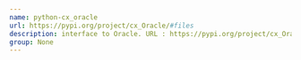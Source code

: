 ```yaml
---
name: python-cx_oracle
url: https://pypi.org/project/cx_Oracle/#files
description: interface to Oracle. URL : https://pypi.org/project/cx_Oracle/#files Groups : None
group: None
---
```

